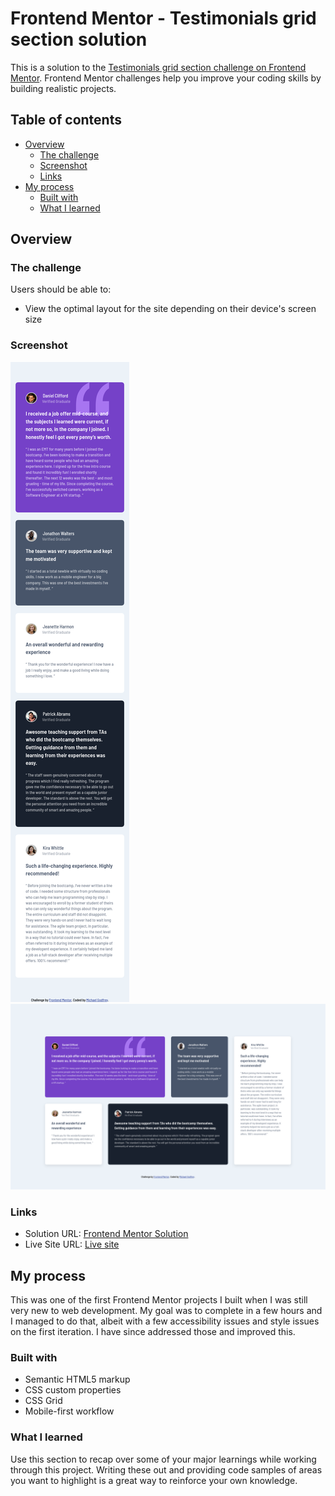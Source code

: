 # Frontend Mentor - Testimonials grid section solution

This is a solution to the [Testimonials grid section challenge on Frontend Mentor](https://www.frontendmentor.io/challenges/testimonials-grid-section-Nnw6J7Un7). Frontend Mentor challenges help you improve your coding skills by building realistic projects.

## Table of contents

- [Overview](#overview)
  - [The challenge](#the-challenge)
  - [Screenshot](#screenshot)
  - [Links](#links)
- [My process](#my-process)
  - [Built with](#built-with)
  - [What I learned](#what-i-learned)

## Overview

### The challenge

Users should be able to:

- View the optimal layout for the site depending on their device's screen size

### Screenshot

![Mobile Screenshot](./images/screenshot-mobile.png)
![Desktop Screenshot](./images/screenshot-desktop.png)

### Links

- Solution URL: [Frontend Mentor Solution](https://www.frontendmentor.io/solutions/testimonials-grid-T_Nxd_c5z)
- Live Site URL: [Live site](https://michagodfrey.github.io/frontend-mentor-testimonials/)

## My process

This was one of the first Frontend Mentor projects I built when I was still very new to web development. My goal was to complete in a few hours and I managed to do that, albeit with a few accessibility issues and style issues on the first iteration. I have since addressed those and improved this.  

### Built with

- Semantic HTML5 markup
- CSS custom properties
- CSS Grid
- Mobile-first workflow

### What I learned

Use this section to recap over some of your major learnings while working through this project. Writing these out and providing code samples of areas you want to highlight is a great way to reinforce your own knowledge.
